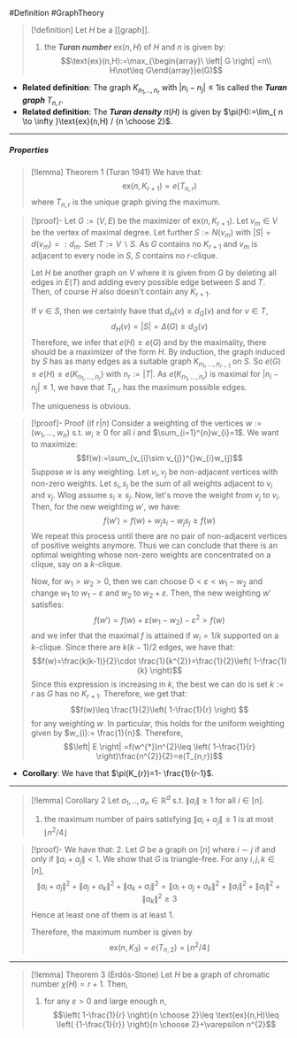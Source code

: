 #Definition #GraphTheory 

> [!definition]
> Let $H$ be a [[graph]]. 
> 1. the ***Turan number*** $\text{ex}(n,H)$ of $H$ and $n$ is given by: $$\text{ex}(n,H):=\max_{\begin{array}\ \left| G \right| =n\\ H\not\leq G\end{array}}e(G)$$

- **Related definition**: The graph $K_{n_{1},..,n_{r}}$ with $\left| n_{i}-n_{j} \right|\leq 1$is called the ***Turan graph*** $T_{n,r}$.
- **Related definition**: The ***Turan density*** $\pi(H)$ is given by $\pi(H):=\lim_{ n \to \infty }\text{ex}(n,H) / {n \choose 2}$. 
---
##### Properties
> [!lemma] Theorem 1 (Turan 1941)
> We have that: $$\text{ex}(n,K_{r+1})=e(T_{n,r})$$where $T_{n,r}$ is the unique graph giving the maximum. 

> [!proof]-
> Let $G:=(V,E)$ be the maximizer of $\text{ex}(n,K_{r+1})$. Let $v_{m}\in V$ be the vertex of maximal degree. Let further $S:=N(v_{m})$ with $\left| S \right|=d(v_{m})=:d_{m}$. Set $T:= V \backslash S$. As $G$ contains no $K_{r+1}$ and $v_{m}$ is adjacent to every node in $S$, $S$ contains no $r$-clique. 
> 
> Let $H$ be another graph on $V$ where it is given from $G$ by deleting all edges in $E(T)$ and adding every possible edge between $S$ and $T$. Then, of course $H$ also doesn't contain any $K_{r+1}$. 
> 
> If $v\in S$, then we certainly have that $d_{H}(v)\geq d_{G}(v)$ and for $v\in T$, $$d_{H}(v)=\left| S \right| =\Delta(G)\geq d_{G}(v)$$Therefore, we infer that $e(H)\geq e(G)$ and by the maximality, there should be a maximizer of the form $H$. By induction, the graph induced by $S$ has as many edges as a suitable graph $K_{n_{1},\dots, n_{r-1}}$ on $S$. So $e(G)\leq e(H)\leq e(K_{n_{1},\dots,n_{r}})$ with $n_{r}:= \left| T \right|$. As $e(K_{n_{1},\dots,n_{r}})$ is maximal for $\left| n_{i}-n_{j} \right|\leq 1$, we have that $T_{n,r}$ has the maximum possible edges. 
> 
> The uniqueness is obvious.

> [!proof]- Proof (if r|n)
> Consider a weighting of the vertices $w:=(w_{1},\dots,w_{n})$ s.t. $w_{i}\geq 0$ for all $i$ and $\sum_{i=1}^{n}w_{i}=1$. We want to maximize: $$f(w):=\sum_{v_{i}\sim v_{j}}^{}w_{i}w_{j}$$Suppose $w$ is any weighting. Let $v_{i},v_{j}$ be non-adjacent vertices with non-zero weights. Let $s_{i},s_{j}$ be the sum of all weights adjacent to $v_{i}$ and $v_{j}$. Wlog assume $s_{i}\geq s_{j}$. Now, let's move the weight from $v_{j}$ to $v_{i}$. Then, for the new weighting $w'$, we have: $$f(w')=f(w)+w_{j}s_{i}-w_{j}s_{j}\geq f(w)$$We repeat this process until there are no pair of non-adjacent vertices of positive weights anymore. Thus we can conclude that there is an optimal weighting whose non-zero weights are concentrated on a clique, say on a $k$-clique. 
> 
> Now, for $w_{1}>w_{2}>0$, then we can choose $0<\varepsilon<w_{1}-w_{2}$ and change $w_{1}$ to $w_{1}-\varepsilon$ and $w_{2}$ to $w_{2}+\varepsilon$. Then, the new weighting $w'$ satisfies: $$f(w')=f(w)+\varepsilon(w_{1}-w_{2})-\varepsilon^{2}>f(w)$$and we infer that the maximal $f$ is attained if $w_{i}=1 / k$ supported on a $k$-clique. Since there are $k(k-1) / 2$ edges, we have that: $$f(w)=\frac{k(k-1)}{2}\cdot  \frac{1}{k^{2}}=\frac{1}{2}\left( 1-\frac{1}{k} \right)$$Since this expression is increasing in $k$, the best we can do is set $k:= r$ as $G$ has no $K_{r+1}$. Therefore, we get that: $$f(w)\leq \frac{1}{2}\left( 1-\frac{1}{r} \right) $$for any weighting $w$. In particular, this holds for the uniform weighting given by $w_{i}:= \frac{1}{n}$. Therefore, $$\left| E \right| =f(w^{*})n^{2}\leq \left( 1-\frac{1}{r} \right)\frac{n^{2}}{2}=e(T_{n,r})$$
- **Corollary**: We have that $\pi(K_{r})=1- \frac{1}{r-1}$. 
---
> [!lemma] Corollary 2
> Let $a_{1},..,a_{n}\in \mathbb{R}^d$ s.t. $\left\| a_{i} \right\|\geq 1$ for all $i\in[n]$. 
> 1. the maximum number of pairs satisfying $\left\| a_{i}+a_{j} \right\|\leq 1$ is at most $\left\lfloor n^{2} / 4\right\rfloor$

> [!proof]-
> We have that:
> 2. Let $G$ be a graph on $[n]$ where $i\sim j$ if and only if $\left\| a_{i}+a_{j} \right\|<1$. We show that $G$ is triangle-free. For any $i,j,k\in[n]$, $$\left\| a_{i}+a_{j} \right\| ^{2}+\left\| a_{j}+a_{k} \right\| ^{2}+\left\| a_{k}+a_{i} \right\| ^{2}=\left\| a_{i}+a_{j}+a_{k} \right\| ^{2}+\left\| a_{i} \right\| ^{2}+\left\| a_{j} \right\| ^{2}+\left\| a_{k} \right\| ^{2}\geq 3$$Hence at least one of them is at least 1. 
>    
>    Therefore, the maximum number is given by $$\text{ex}(n,K_{3})=e(T_{n,2})=\left\lfloor n^{2} / 4\right\rfloor $$

---
>[!lemma] Theorem 3 (Erdös-Stone)
> Let $H$ be a graph of chromatic number $\chi(H)=r+1$. Then, 
> 1. for any $\varepsilon>0$ and large enough $n$, $$\left( 1-\frac{1}{r} \right){n \choose 2}\leq \text{ex}(n,H)\leq \left( {1-\frac{1}{r}} \right){n \choose 2}+\varepsilon n^{2}$$